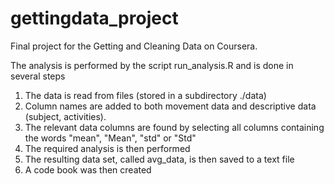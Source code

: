 # gettingdata_project
Final project for the Getting and Cleaning Data on Coursera.

The analysis is performed by the script run_analysis.R and is done in several steps
1. The data is read from files (stored in a subdirectory ./data)
2. Column names are added to both movement data and descriptive data (subject, activities).
3. The relevant data columns are found by selecting all columns containing the words "mean", "Mean", "std" or "Std"
4. The required analysis is then performed
5. The resulting data set, called avg_data, is then saved to a text file
6. A code book was then created
